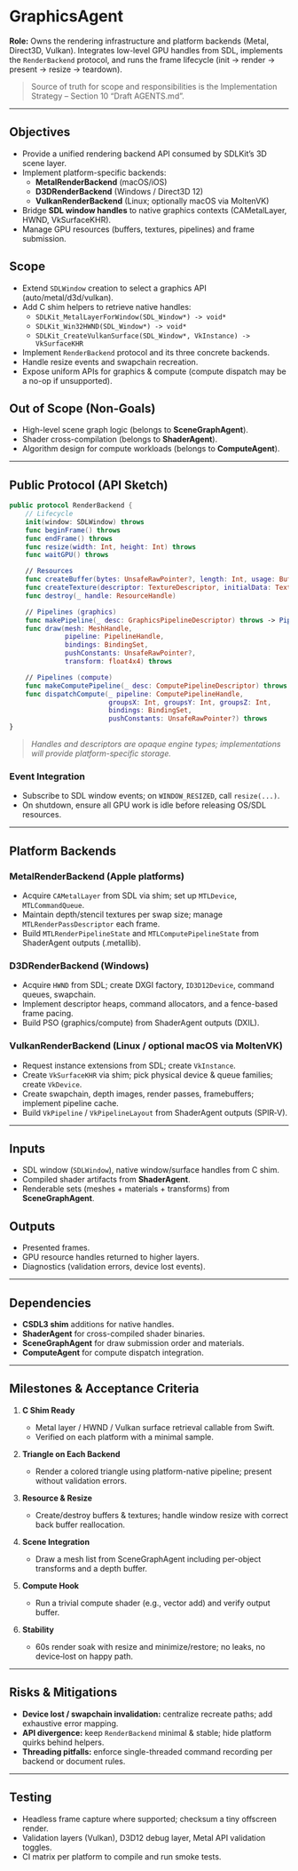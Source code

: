 # GraphicsAgent

**Role:** Owns the rendering infrastructure and platform backends (Metal, Direct3D, Vulkan). Integrates low-level GPU handles from SDL, implements the `RenderBackend` protocol, and runs the frame lifecycle (init → render → present → resize → teardown).  

> Source of truth for scope and responsibilities is the Implementation Strategy – Section 10 “Draft AGENTS.md”.

---

## Objectives
- Provide a unified rendering backend API consumed by SDLKit’s 3D scene layer.
- Implement platform-specific backends:
  - **MetalRenderBackend** (macOS/iOS)
  - **D3DRenderBackend** (Windows / Direct3D 12)
  - **VulkanRenderBackend** (Linux; optionally macOS via MoltenVK)
- Bridge **SDL window handles** to native graphics contexts (CAMetalLayer, HWND, VkSurfaceKHR).
- Manage GPU resources (buffers, textures, pipelines) and frame submission.

## Scope
- Extend `SDLWindow` creation to select a graphics API (auto/metal/d3d/vulkan).
- Add C shim helpers to retrieve native handles:
  - `SDLKit_MetalLayerForWindow(SDL_Window*) -> void*`
  - `SDLKit_Win32HWND(SDL_Window*) -> void*`
  - `SDLKit_CreateVulkanSurface(SDL_Window*, VkInstance) -> VkSurfaceKHR`
- Implement `RenderBackend` protocol and its three concrete backends.
- Handle resize events and swapchain recreation.
- Expose uniform APIs for graphics & compute (compute dispatch may be a no-op if unsupported).

## Out of Scope (Non‑Goals)
- High-level scene graph logic (belongs to **SceneGraphAgent**).
- Shader cross-compilation (belongs to **ShaderAgent**).
- Algorithm design for compute workloads (belongs to **ComputeAgent**).

---

## Public Protocol (API Sketch)

```swift
public protocol RenderBackend {
    // Lifecycle
    init(window: SDLWindow) throws
    func beginFrame() throws
    func endFrame() throws
    func resize(width: Int, height: Int) throws
    func waitGPU() throws

    // Resources
    func createBuffer(bytes: UnsafeRawPointer?, length: Int, usage: BufferUsage) throws -> BufferHandle
    func createTexture(descriptor: TextureDescriptor, initialData: TextureInitialData?) throws -> TextureHandle
    func destroy(_ handle: ResourceHandle)

    // Pipelines (graphics)
    func makePipeline(_ desc: GraphicsPipelineDescriptor) throws -> PipelineHandle
    func draw(mesh: MeshHandle,
              pipeline: PipelineHandle,
              bindings: BindingSet,
              pushConstants: UnsafeRawPointer?,
              transform: float4x4) throws

    // Pipelines (compute)
    func makeComputePipeline(_ desc: ComputePipelineDescriptor) throws -> ComputePipelineHandle
    func dispatchCompute(_ pipeline: ComputePipelineHandle,
                         groupsX: Int, groupsY: Int, groupsZ: Int,
                         bindings: BindingSet,
                         pushConstants: UnsafeRawPointer?) throws
}
```

> *Handles and descriptors are opaque engine types; implementations will provide platform-specific storage.*

### Event Integration

- Subscribe to SDL window events; on `WINDOW_RESIZED`, call `resize(...)`.
- On shutdown, ensure all GPU work is idle before releasing OS/SDL resources.

---

## Platform Backends

### MetalRenderBackend (Apple platforms)
- Acquire `CAMetalLayer` from SDL via shim; set up `MTLDevice`, `MTLCommandQueue`.
- Maintain depth/stencil textures per swap size; manage `MTLRenderPassDescriptor` each frame.
- Build `MTLRenderPipelineState` and `MTLComputePipelineState` from ShaderAgent outputs (.metallib).

### D3DRenderBackend (Windows)
- Acquire `HWND` from SDL; create DXGI factory, `ID3D12Device`, command queues, swapchain.
- Implement descriptor heaps, command allocators, and a fence-based frame pacing.
- Build PSO (graphics/compute) from ShaderAgent outputs (DXIL).

### VulkanRenderBackend (Linux / optional macOS via MoltenVK)
- Request instance extensions from SDL; create `VkInstance`.
- Create `VkSurfaceKHR` via shim; pick physical device & queue families; create `VkDevice`.
- Create swapchain, depth images, render passes, framebuffers; implement pipeline cache.
- Build `VkPipeline` / `VkPipelineLayout` from ShaderAgent outputs (SPIR‑V).

---

## Inputs
- SDL window (`SDLWindow`), native window/surface handles from C shim.
- Compiled shader artifacts from **ShaderAgent**.
- Renderable sets (meshes + materials + transforms) from **SceneGraphAgent**.

## Outputs
- Presented frames.
- GPU resource handles returned to higher layers.
- Diagnostics (validation errors, device lost events).

---

## Dependencies
- **CSDL3 shim** additions for native handles.
- **ShaderAgent** for cross-compiled shader binaries.
- **SceneGraphAgent** for draw submission order and materials.
- **ComputeAgent** for compute dispatch integration.

---

## Milestones & Acceptance Criteria

1) **C Shim Ready**
   - Metal layer / HWND / Vulkan surface retrieval callable from Swift.
   - Verified on each platform with a minimal sample.

2) **Triangle on Each Backend**
   - Render a colored triangle using platform-native pipeline; present without validation errors.

3) **Resource & Resize**
   - Create/destroy buffers & textures; handle window resize with correct back buffer reallocation.

4) **Scene Integration**
   - Draw a mesh list from SceneGraphAgent including per-object transforms and a depth buffer.

5) **Compute Hook**
   - Run a trivial compute shader (e.g., vector add) and verify output buffer.

6) **Stability**
   - 60s render soak with resize and minimize/restore; no leaks, no device‑lost on happy path.

---

## Risks & Mitigations
- **Device lost / swapchain invalidation:** centralize recreate paths; add exhaustive error mapping.
- **API divergence:** keep `RenderBackend` minimal & stable; hide platform quirks behind helpers.
- **Threading pitfalls:** enforce single-threaded command recording per backend or document rules.

---

## Testing
- Headless frame capture where supported; checksum a tiny offscreen render.
- Validation layers (Vulkan), D3D12 debug layer, Metal API validation toggles.
- CI matrix per platform to compile and run smoke tests.

